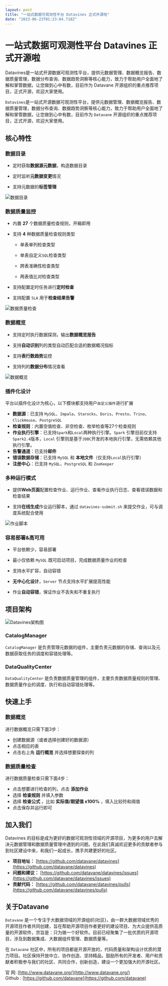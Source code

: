 ```yaml
---
layout: post
title: "一站式数据可观测性平台 Datavines 正式开源啦"
date: "2023-06-23T01:23:04.718Z"
---
```

一站式数据可观测性平台 Datavines 正式开源啦
===========================

Datavines是一站式开源数据可观测性平台，提供元数据管理、数据概览报告、数据质量管理，数据分布查询、数据趋势洞察等核心能力，致力于帮助用户全面地了解和掌管数据，让您做到心中有数，目前作为 Datavane 开源组织的重点推荐项目，正式开源，欢迎大家使用。

`Datavines`是一站式开源数据可观测性平台，提供元数据管理、数据概览报告、数据质量管理，数据分布查询、数据趋势洞察等核心能力，致力于帮助用户全面地了解和掌管数据，让您做到心中有数，目前作为 `Datavane` 开源组织的重点推荐项目，正式开源，欢迎大家使用。

核心特性
----

### 数据目录

*   定时获取**数据源元数据**，构造数据目录
    
*   定时监听**元数据变更**情况
    
*   支持元数据的**标签管理**
    

![数据目录](https://img-blog.csdnimg.cn/img_convert/d73de2c577f4ae5ca59f743e4978ee55.png)

### 数据质量监控

*   内置 **27** 个数据质量检查规则，开箱即用
    
*   支持 **4** 种数据质量检查规则类型
    
    *   单表单列检查类型
        
    *   单表自定义`SQL`检查类型
        
    *   跨表准确性检查类型
        
    *   两表值比对检查类型
        
*   支持配置定时任务进行**定时检查**
    
*   支持配置 `SLA` 用于**检查结果告警**
    

![数据质量检查](https://img-blog.csdnimg.cn/img_convert/6b47a417350ef1b89dd9abc65395015e.png)

### 数据概览

*   支持定时执行数据探测，输出**数据概览报告**
    
*   支持**自动识别**列的类型自动匹配合适的数据概况指标
    
*   支持**表行数趋势**监控
    
*   支持列的**数据分布**情况查看
    

![数据概览](https://img-blog.csdnimg.cn/img_convert/e7b7711eaebd029240bb7d507a823eba.png)

### 插件化设计

平台以插件化设计为核心，以下模块都支持用户`自定义插件`进行扩展

*   **数据源**：已支持 `MySQL`、`Impala`、`Starocks`、`Doris`、`Presto`、`Trino`、`ClickHouse`、`PostgreSQL`
*   **检查规则**：内置空值检查、非空检查、枚举检查等27个检查规则
*   **作业执行引擎**：已支持`Spark`和`Local`两种执行引擎。`Spark` 引擎目前仅支持`Spark2.4`版本，`Local` 引擎则是基于`JDBC`开发的本地执行引擎，无需依赖其他执行引擎。
*   **告警通道**：已支持**邮件**
*   **错误数据存储**：已支持 `MySQL` 和 **本地文件**（仅支持`Local`执行引擎）
*   **注册中心**：已支持 `MySQL`、`PostgreSQL` 和 `ZooKeeper`

### 多种运行模式

*   提供**Web页面**配置检查作业、运行作业、查看作业执行日志、查看错误数据和检查结果
    
*   支持**在线生成**作业运行脚本，通过 `datavines-submit.sh` 来提交作业，可与调度系统配合使用
    

![作业脚本](https://img-blog.csdnimg.cn/img_convert/2a7e17ae01716254ec58ccb8c3994bb4.png)

### 容易部署&高可用

*   平台依赖少，容易部署
    
*   最小仅依赖 `MySQL` 既可启动项目，完成数据质量作业的检查
    
*   支持水平扩容，自动容错
    
*   **无中心化设计**，`Server` 节点支持水平扩展提高性能
    
*   作业**自动容错**，保证作业不丢失和不重复执行
    

项目架构
----

![Datavines架构图](https://img-blog.csdnimg.cn/img_convert/9a7bfd613804a28859a2dc05364fe26a.jpeg)

### CatalogManager

`CatalogManager` 是负责管理元数据的组件，主要负责元数据的存储、查询以及元数据获取任务的调度和容错处理等。

### DataQualityCenter

`DataQualityCenter` 是负责数据质量管理的组件，主要负责数据质量规则的管理、数据质量作业的调度、执行和自动容错处理等。

快速上手
----

### 数据概览

进行数据概览只需下面3步：

*   创建数据源（或者选择创建好的数据源）
*   点击相应的表
*   点击右上角 **运行概览** 并选择想要探查的列

### 数据质量检查

进行数据质量检查只需下面4步：

*   点击想要进行检查的列，点击 **添加作业**
*   选择 **检查规则** 并填入参数
*   选择 **检查公式** ，比如 **实际值/期望值 x100%** ，填入比较符和阈值
*   点击保存并运行即可

加入我们
----

Datavines 的目标是成为更好的数据可观测性领域的开源项目，为更多的用户去解决元数据管理和数据质量管理中遇到的问题。在此我们真诚欢迎更多的贡献者参与到社区建设中来，和我们一起成长，携手共建更好的社区。

*   **项目地址：** [https://github.com/datavane/datavines](https://github.com/datavane/datavines)
*   **问题和建议：** [https://github.com/datavane/datavines/issues](https://github.com/datavane/datavines/issues)
*   **贡献代码：** [https://github.com/datavane/datavines/pulls](https://github.com/datavane/datavines/pulls)

关于Datavane
----------

`Datavane` 是一个专注于大数据领域的开源组织(社区)，由一群大数据领域优秀的开源项目作者共同创建，旨在帮助开源项目作者更好的建设项目、为大众提供高质量的开源软件，宗旨是：只为做一个好软件。目前已经聚集了一批优质的开源项目，涉及到数据集成、大数据组件管理、数据质量等。

在 `Datavane` 社区中，所有的项目都是开源开放的，代码质量和架构设计优质的潜力项目。社区保持开放中立、协作创造、坚持精品，鼓励所有的开发者、用户和贡献者积极参与我们的社区、共同合作，创新创造，建设一个更加强大的开源社区。

官 网: [http://www.datavane.org/](http://www.datavane.org/)  
Github : [https://github.com/datavane](https://github.com/datavane)